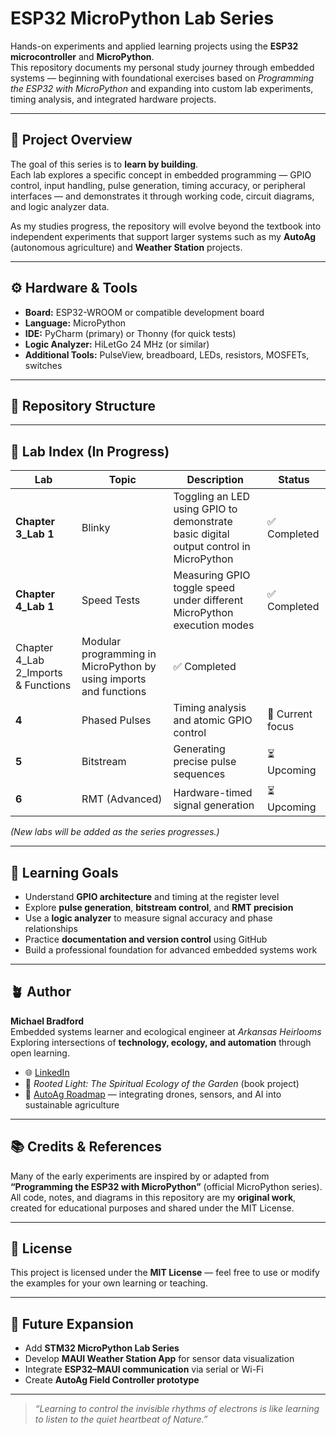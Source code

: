 # ESP32 MicroPython Lab Series

Hands-on experiments and applied learning projects using the **ESP32 microcontroller** and **MicroPython**.  
This repository documents my personal study journey through embedded systems — beginning with foundational exercises based on *Programming the ESP32 with MicroPython* and expanding into custom lab experiments, timing analysis, and integrated hardware projects.

---

## 🌱 Project Overview

The goal of this series is to **learn by building**.  
Each lab explores a specific concept in embedded programming — GPIO control, input handling, pulse generation, timing accuracy, or peripheral interfaces — and demonstrates it through working code, circuit diagrams, and logic analyzer data.

As my studies progress, the repository will evolve beyond the textbook into independent experiments that support larger systems such as my **AutoAg** (autonomous agriculture) and **Weather Station** projects.

---

## ⚙️ Hardware & Tools

- **Board:** ESP32-WROOM or compatible development board  
- **Language:** MicroPython  
- **IDE:** PyCharm (primary) or Thonny (for quick tests)  
- **Logic Analyzer:** HiLetGo 24 MHz (or similar)  
- **Additional Tools:** PulseView, breadboard, LEDs, resistors, MOSFETs, switches  

---

## 🧩 Repository Structure


---

## 🔬 Lab Index (In Progress)

| Lab | Topic | Description | Status |
|-----|-------|--------------|--------|
| **Chapter 3_Lab 1** | Blinky | Toggling an LED using GPIO to demonstrate basic digital output control in MicroPython | ✅ Completed |
| **Chapter 4_Lab 1** | Speed Tests |Measuring GPIO toggle speed under different MicroPython execution modes | ✅ Completed |
| Chapter 4_Lab 2_Imports & Functions | Modular programming in MicroPython by using imports and functions  | ✅ Completed |
| **4** | Phased Pulses | Timing analysis and atomic GPIO control | 🧠 Current focus |
| **5** | Bitstream | Generating precise pulse sequences | ⏳ Upcoming |
| **6** | RMT (Advanced) | Hardware-timed signal generation | ⏳ Upcoming |

*(New labs will be added as the series progresses.)*

---

## 🧠 Learning Goals

- Understand **GPIO architecture** and timing at the register level  
- Explore **pulse generation**, **bitstream control**, and **RMT precision**  
- Use a **logic analyzer** to measure signal accuracy and phase relationships  
- Practice **documentation and version control** using GitHub  
- Build a professional foundation for advanced embedded systems work  

---

## 🪴 Author

**Michael Bradford**  
Embedded systems learner and ecological engineer at *Arkansas Heirlooms*  
Exploring intersections of **technology, ecology, and automation** through open learning.  

- 🌐 [LinkedIn](#)  
- 📘 *Rooted Light: The Spiritual Ecology of the Garden* (book project)  
- 🚜 [AutoAg Roadmap](#) — integrating drones, sensors, and AI into sustainable agriculture  

---

## 📚 Credits & References

Many of the early experiments are inspired by or adapted from  
**“Programming the ESP32 with MicroPython”** (official MicroPython series).  
All code, notes, and diagrams in this repository are my **original work**, created for educational purposes and shared under the MIT License.

---

## 🧾 License

This project is licensed under the **MIT License** — feel free to use or modify the examples for your own learning or teaching.

---

## 🧭 Future Expansion

- Add **STM32 MicroPython Lab Series**  
- Develop **MAUI Weather Station App** for sensor data visualization  
- Integrate **ESP32–MAUI communication** via serial or Wi-Fi  
- Create **AutoAg Field Controller prototype**

---

> *“Learning to control the invisible rhythms of electrons is like learning to listen to the quiet heartbeat of Nature.”*
